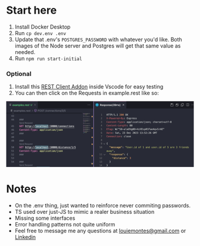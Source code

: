 # Start here

1. Install Docker Desktop
2. Run `cp dev.env .env`
3. Update that .env's `POSTGRES_PASSWORD` with whatever you'd like. Both images of the Node server and Postgres will get that same value as needed.
4. Run `npm run start-initial`

### Optional

1. Install this [REST Client Addon](https://marketplace.visualstudio.com/items?itemName=humao.rest-client) inside Vscode for easy testing
2. You can then click on the Requests in example.rest like so:

![Rest](assets/examples.png)

# Notes

- On the .env thing, just wanted to reinforce never commiting passwords.
- TS used over just-JS to mimic a realer business situation
- Missing some interfaces
- Error handling patterns not quite uniform
- Feel free to message me any questions at louiemontes@gmail.com or [Linkedin](https://www.linkedin.com/in/luis-lj-montes-a3875b150/)
